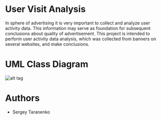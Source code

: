 # User Visit Analysis
In sphere of advertising it is very important to collect and analyze user activity data. This information 
may serve as foundation for subsequent conclusions about quality of advertisement. This project is intended to perform user
activity data analysis, which was collected from banners on several websites, and make conclusions.
# UML Class Diagram
![alt tag](http://puu.sh/iuHhq/e93a9e0288.png)
# Authors
- Sergey Taranenko
